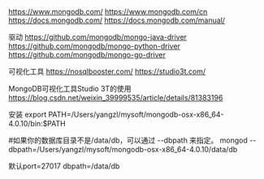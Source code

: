 https://www.mongodb.com/
https://www.mongodb.com/cn
https://docs.mongodb.com/
https://docs.mongodb.com/manual/

驱动
https://github.com/mongodb/mongo-java-driver
https://github.com/mongodb/mongo-python-driver
https://github.com/mongodb/mongo-go-driver


可视化工具
https://nosqlbooster.com/
https://studio3t.com/

MongoDB可视化工具Studio 3T的使用
https://blog.csdn.net/weixin_39999535/article/details/81383196


安装
export PATH=/Users/yangzl/mysoft/mongodb-osx-x86_64-4.0.10/bin:$PATH

#如果你的数据库目录不是/data/db，可以通过 --dbpath 来指定。
mongod --dbpath=/Users/yangzl/mysoft/mongodb-osx-x86_64-4.0.10/data/db

默认port=27017 dbpath=/data/db


